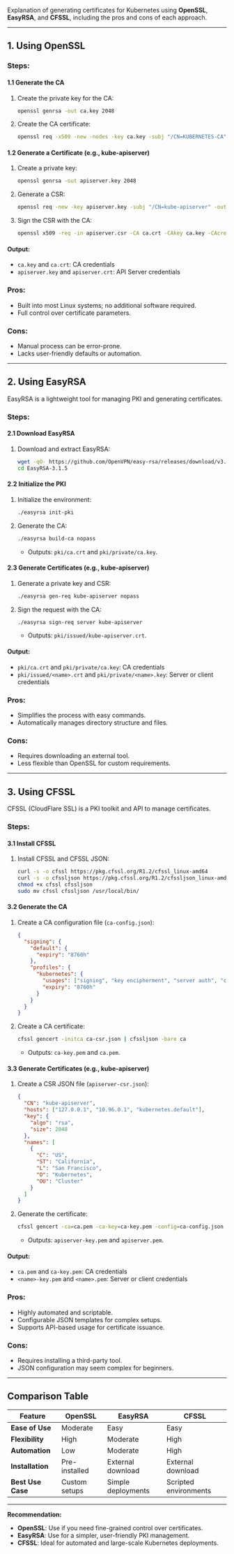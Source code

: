  Explanation of generating certificates for Kubernetes using **OpenSSL**, **EasyRSA**, and **CFSSL**, including the pros and cons of each approach.

---

## **1. Using OpenSSL**

### **Steps:**
#### **1.1 Generate the CA**
1. Create the private key for the CA:
   ```bash
   openssl genrsa -out ca.key 2048
   ```
2. Create the CA certificate:
   ```bash
   openssl req -x509 -new -nodes -key ca.key -subj "/CN=KUBERNETES-CA" -days 365 -out ca.crt
   ```

#### **1.2 Generate a Certificate (e.g., kube-apiserver)**
1. Create a private key:
   ```bash
   openssl genrsa -out apiserver.key 2048
   ```
2. Generate a CSR:
   ```bash
   openssl req -new -key apiserver.key -subj "/CN=kube-apiserver" -out apiserver.csr
   ```
3. Sign the CSR with the CA:
   ```bash
   openssl x509 -req -in apiserver.csr -CA ca.crt -CAkey ca.key -CAcreateserial -out apiserver.crt -days 365
   ```

#### **Output:**
- `ca.key` and `ca.crt`: CA credentials
- `apiserver.key` and `apiserver.crt`: API Server credentials

### **Pros:**
- Built into most Linux systems; no additional software required.
- Full control over certificate parameters.

### **Cons:**
- Manual process can be error-prone.
- Lacks user-friendly defaults or automation.

---

## **2. Using EasyRSA**

EasyRSA is a lightweight tool for managing PKI and generating certificates.

### **Steps:**
#### **2.1 Download EasyRSA**
1. Download and extract EasyRSA:
   ```bash
   wget -qO- https://github.com/OpenVPN/easy-rsa/releases/download/v3.1.5/EasyRSA-3.1.5.tgz | tar xz
   cd EasyRSA-3.1.5
   ```

#### **2.2 Initialize the PKI**
1. Initialize the environment:
   ```bash
   ./easyrsa init-pki
   ```
2. Generate the CA:
   ```bash
   ./easyrsa build-ca nopass
   ```
   - Outputs: `pki/ca.crt` and `pki/private/ca.key`.

#### **2.3 Generate Certificates (e.g., kube-apiserver)**
1. Generate a private key and CSR:
   ```bash
   ./easyrsa gen-req kube-apiserver nopass
   ```
2. Sign the request with the CA:
   ```bash
   ./easyrsa sign-req server kube-apiserver
   ```
   - Outputs: `pki/issued/kube-apiserver.crt`.

#### **Output:**
- `pki/ca.crt` and `pki/private/ca.key`: CA credentials
- `pki/issued/<name>.crt` and `pki/private/<name>.key`: Server or client credentials

### **Pros:**
- Simplifies the process with easy commands.
- Automatically manages directory structure and files.

### **Cons:**
- Requires downloading an external tool.
- Less flexible than OpenSSL for custom requirements.

---

## **3. Using CFSSL**

CFSSL (CloudFlare SSL) is a PKI toolkit and API to manage certificates.

### **Steps:**
#### **3.1 Install CFSSL**
1. Install CFSSL and CFSSL JSON:
   ```bash
   curl -s -o cfssl https://pkg.cfssl.org/R1.2/cfssl_linux-amd64
   curl -s -o cfssljson https://pkg.cfssl.org/R1.2/cfssljson_linux-amd64
   chmod +x cfssl cfssljson
   sudo mv cfssl cfssljson /usr/local/bin/
   ```

#### **3.2 Generate the CA**
1. Create a CA configuration file (`ca-config.json`):
   ```json
   {
     "signing": {
       "default": {
         "expiry": "8760h"
       },
       "profiles": {
         "kubernetes": {
           "usages": ["signing", "key encipherment", "server auth", "client auth"],
           "expiry": "8760h"
         }
       }
     }
   }
   ```
2. Create a CA certificate:
   ```bash
   cfssl gencert -initca ca-csr.json | cfssljson -bare ca
   ```
   - Outputs: `ca-key.pem` and `ca.pem`.

#### **3.3 Generate Certificates (e.g., kube-apiserver)**
1. Create a CSR JSON file (`apiserver-csr.json`):
   ```json
   {
     "CN": "kube-apiserver",
     "hosts": ["127.0.0.1", "10.96.0.1", "kubernetes.default"],
     "key": {
       "algo": "rsa",
       "size": 2048
     },
     "names": [
       {
         "C": "US",
         "ST": "California",
         "L": "San Francisco",
         "O": "Kubernetes",
         "OU": "Cluster"
       }
     ]
   }
   ```
2. Generate the certificate:
   ```bash
   cfssl gencert -ca=ca.pem -ca-key=ca-key.pem -config=ca-config.json -profile=kubernetes apiserver-csr.json | cfssljson -bare apiserver
   ```
   - Outputs: `apiserver-key.pem` and `apiserver.pem`.

#### **Output:**
- `ca.pem` and `ca-key.pem`: CA credentials
- `<name>-key.pem` and `<name>.pem`: Server or client credentials

### **Pros:**
- Highly automated and scriptable.
- Configurable JSON templates for complex setups.
- Supports API-based usage for certificate issuance.

### **Cons:**
- Requires installing a third-party tool.
- JSON configuration may seem complex for beginners.

---

## **Comparison Table**

| Feature                | OpenSSL              | EasyRSA               | CFSSL                 |
|------------------------|----------------------|-----------------------|-----------------------|
| **Ease of Use**         | Moderate            | Easy                  | Easy                  |
| **Flexibility**         | High                | Moderate              | High                  |
| **Automation**          | Low                 | Moderate              | High                  |
| **Installation**        | Pre-installed       | External download     | External download     |
| **Best Use Case**       | Custom setups       | Simple deployments    | Scripted environments |

---

**Recommendation:**  
- **OpenSSL**: Use if you need fine-grained control over certificates.  
- **EasyRSA**: Use for a simpler, user-friendly PKI management.  
- **CFSSL**: Ideal for automated and large-scale Kubernetes deployments. 


